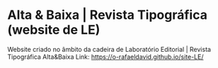 # Alta & Baixa | Revista Tipográfica (website de LE)
Website criado no âmbito da cadeira de Laboratório Editorial | Revista Tipográfica Alta&amp;Baixa
Link: https://o-rafaeldavid.github.io/site-LE/
